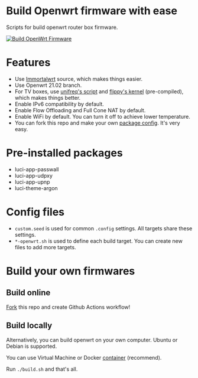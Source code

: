 # Build Openwrt firmware with ease
Scripts for build openwrt router box firmware.

[![Build OpenWrt Firmware](https://github.com/riverscn/openwrt-sbcbox-firmware/actions/workflows/BUILD_CI.yml/badge.svg)](https://github.com/riverscn/openwrt-sbcbox-firmware/actions/workflows/BUILD_CI.yml)

# Features

* Use [Immortalwrt](https://github.com/immortalwrt/immortalwrt) source, which makes things easier.
* Use Openwrt 21.02 branch.
* For TV boxes, use [unifreq's script](https://github.com/unifreq/openwrt_packit/blob/master/README.ACTION.md) and [flippy's kernel](https://github.com/breakings/OpenWrt/tree/main/opt/kernel) (pre-compiled), which makes things better.
* Enable IPv6 compatibility by default.
* Enable Flow Offloading and Full Cone NAT by default.
* Enable WiFi by default. You can turn it off to achieve lower temperature.
* You can fork this repo and make your own [package config](https://github.com/riverscn/openwrt-sbcbox-firmware/blob/main/configs/custom.seed). It's very easy.

# Pre-installed packages

* luci-app-passwall
* luci-app-udpxy
* luci-app-upnp
* luci-theme-argon

# Config files

* `custom.seed` is used for common `.config` settings. All targets share these settings.
* `*-openwrt.sh` is used to define each build target. You can create new files to add more targets.

# Build your own firmwares

## Build online

[Fork](https://github.com/riverscn/openwrt-sbcbox-firmware) this repo and create Github Actions workflow!

## Build locally

Alternatively, you can build openwrt on your own computer. Ubuntu or Debian is supported.

You can use Virtual Machine or Docker [container](https://github.com/riverscn/openwrt-dev-container) (recommend).

Run `./build.sh` and that's all.
